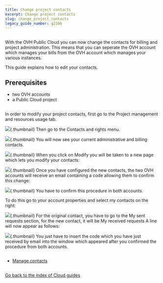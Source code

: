 ```yaml
---
title: Change project contacts
excerpt: Change project contacts
slug: change_project_contacts
legacy_guide_number: g2106
---
```



## 
With the OVH Public Cloud you can now change the contacts for billing and project administration. 
This means that you can seperate the OVH account which manages your bills from the OVH account which manages your various instances. 

This guide explains how to edit your contacts.


## Prerequisites

- two OVH accounts
- a Public Cloud project




## 
In order to modify your project contacts, first go to the Project management and resources usage tab.

![](images/img_3825.jpg){.thumbnail}
Then go to the Contacts and rights menu.

![](images/img_3822.jpg){.thumbnail}
You will now see your current administrative and billing contacts.

![](images/img_3823.jpg){.thumbnail}
When you click on Modify you will be taken to a new page which lets you modify your contacts:

![](images/img_3819.jpg){.thumbnail}
Once you have configured the new contacts, the two OVH accounts will receive an email containing a code allowing them to confirm this change:

![](images/img_3820.jpg){.thumbnail}
You have to confirm this procedure in both accounts.

To do this go to your account properties and select my contacts on the right:

![](images/img_3824.jpg){.thumbnail}
For the original contact, you have to go to the My sent requests section, for the new contact, it will be My received requests A line will now appear as follows:

![](images/img_3821.jpg){.thumbnail}
You just have to insert the code which you have just received by email into the window which appeared after you confirmed the procedure from both accounts.


## 

- [Manage contacts]({legacy}1858)




## 
[Go back to the index of Cloud guides](../)

